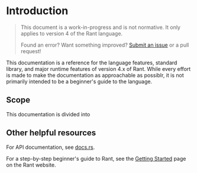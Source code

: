 # Introduction

> This document is a work-in-progress and is not normative.
> It only applies to version 4 of the Rant language.
>
> Found an error? Want something improved? [Submit an issue](https://github.com/rant-lang/reference/issues) or a pull request!

This documentation is a reference for the language features, standard library, and major runtime features of version 4.x of Rant.
While every effort is made to make the documentation as approachable as possiblr, it is not primarily intended to be a beginner's guide to the language.

## Scope

This documentation is divided into 

## Other helpful resources

For API documentation, see [docs.rs](https://docs.rs/rant).

For a step-by-step beginner's guide to Rant, see the [Getting Started](https://rant-lang.org/get-started) page on the Rant website.